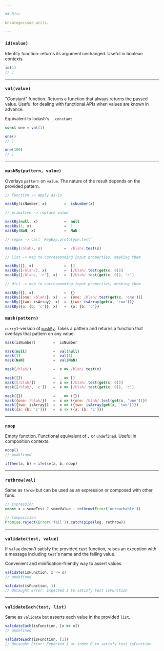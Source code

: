 ```yaml
---

## Misc

Uncategorised utils.

---
```


### `id(value)`

Identity function: returns its argument unchanged. Useful in boolean contexts.

```js
id(1)
// 1
```

---

### `val(value)`

"Constant" function. Returns a function that always returns the passed value.
Useful for dealing with functional APIs when values are known in advance.

Equivalent to lodash's `_.constant`.

```js
const one = val(1)

one()
// 1

one(100)
// 1
```

---

### `maskBy(pattern, value)`

Overlays `pattern` on `value`. The nature of the result depends on the provided
pattern.

```js
// function -> apply as-is

maskBy(isNumber, x)        =  isNumber(x)

// primitive -> replace value

maskBy(null, x)            =  null
maskBy(1, x)               =  1
maskBy(NaN, x)             =  NaN

// regex -> call `RegExp.prototype.test`

maskBy(/blah/, x)          =  /blah/.test(x)

// list -> map to corresponding input properties, masking them

maskBy([], x)              =  []
maskBy([/blah/], x)        =  [/blah/.test(get(x, 0))]
maskBy([/blah/, 'c'], x)   =  [/blah/.test(get(x, 0)), 'c']

// dict -> map to corresponding input properties, masking them

maskBy({}, x)              =  {}
maskBy({one: /blah/}, x)   =  {one: /blah/.test(get(x, 'one'))}
maskBy({two: isArray}, x)  =  {two: isArray(get(x, 'two'))}
maskBy({a: {b: 'c'}}, x)   =  {a: {b: 'c'}}
```

### `mask(pattern)`

`curry1`-version of [`maskBy`](#-maskby-pattern-value-). Takes a pattern and
returns a function that overlays that pattern on any value.

```js
mask(isNumber)        =  isNumber

mask(null)            =  val(null)
mask(1)               =  val(1)
mask(NaN)             =  val(NaN)

mask(/blah/)          =  x => /blah/.test(x)

mask([])              =  _ => []
mask([/blah/])        =  x => [/blah/.test(get(x, 0))]
mask([/blah/, 'c'])   =  x => [/blah/.test(get(x, 0)), 'c']

mask({})              =  _ => ({})
mask({one: /blah/})   =  x => ({one: /blah/.test(get(x, 'one'))})
mask({two: isArray})  =  x => ({two: isArray(get(x, 'two'))})
mask({a: {b: 'c'}})   =  x => ({a: {b: 'c'}})
```

---

### `noop`

Empty function. Functional equivalent of `;` or `undefined`. Useful in
composition contexts.

```js
noop()
// undefined

ifthen(a, b) = ifelse(a, b, noop)
```

---

### `rethrow(val)`

Same as `throw` but can be used as an expression or composed with other funs.

```js
// Expression
const x = someTest ? someValue : rethrow(Error('unreachable'))

// Composition
Promise.reject(Error('fail')).catch(pipe(log, rethrow))
```

---

### `validate(test, value)`

If `value` doesn't satisfy the provided `test` function, raises an exception
with a message including `test`'s name and the failing value.

Convenient and minification-friendly way to assert values.

```js
validate(isFunction, x => x)
// undefined

validate(isFunction, 1)
// Uncaught Error: Expected 1 to satisfy test isFunction
```

---

### `validateEach(test, list)`

Same as `validate` but asserts each value in the provided `list`.

```js
validateEach(isFunction, [x => x])
// undefined

validateEach(isFunction, [1])
// Uncaught Error: Expected 1 at index 0 to satisfy test isFunction
```
